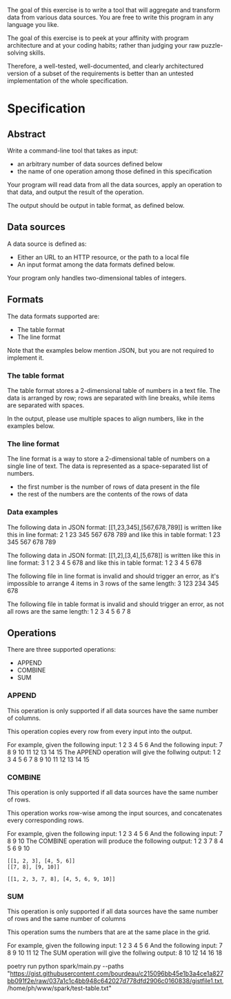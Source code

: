 The goal of this exercise is to write a tool that will aggregate and transform
data from various data sources. You are free to write this program in any
language you like.

The goal of this exercise is to peek at your affinity with program architecture
and at your coding habits; rather than judging your raw puzzle-solving skills.

Therefore, a well-tested, well-documented, and clearly architectured version
of a subset of the requirements is better than an untested implementation of
the whole specification.

# Specification

## Abstract

Write a command-line tool that takes as input:

- an arbitrary number of data sources defined below
- the name of one operation among those defined in this specification

Your program will read data from all the data sources, apply an operation to
that data, and output the result of the operation.

The output should be output in table format, as defined below.

## Data sources

A data source is defined as:
- Either an URL to an HTTP resource, or the path to a local file
- An input format among the data formats defined below.

Your program only handles two-dimensional tables of integers.

## Formats

The data formats supported are:
- The table format
- The line format

Note that the examples below mention JSON, but you are not required to
implement it.

### The table format

The table format stores a 2-dimensional table of numbers in a text file. The
data is arranged by row; rows are separated with line breaks, while items are
separated with spaces.


In the output, please use multiple spaces to align numbers, like in the
examples below.

### The line format

The line format is a way to store a 2-dimensional table of numbers on a single
line of text.  The data is represented as a space-separated list of numbers.

- the first number is the number of rows of data present in the file
- the rest of the numbers are the contents of the rows of data

### Data examples

The following data in JSON format:
  [[1,23,345],[567,678,789]]
is written like this in line format:
  2 1 23 345 567 678 789
and like this in table format:
  1  23 345
  567 678 789

The following data in JSON format:
  [[1,2],[3,4],[5,678]]
is written like this in line format:
  3 1 2 3 4 5 678
and like this in table format:
  1   2
  3   4
  5 678

The following file in line format is invalid and should trigger an error, as
it's impossible to arrange 4 items in 3 rows of the same length:
  3 123 234 345 678

The following file in table format is invalid and should trigger an error, as not all rows are the same length:
  1 2 3
  4 5 6
  7 8

## Operations

There are three supported operations:

- APPEND
- COMBINE
- SUM

### APPEND

This operation is only supported if all data sources have the same number of columns.

This operation copies every row from every input into the output.

For example, given the following input:
    1 2 3
    4 5 6
And the following input:
     7  8  9
    10 11 12
    13 14 15
The APPEND operation will give the follwing output:
     1  2  3
     4  5  6
     7  8  9
    10 11 12
    13 14 15

### COMBINE

This operation is only supported if all data sources have the same number of rows.

This operation works row-wise among the input sources, and concatenates every corresponding rows.

For example, given the following input:
    1 2 3
    4 5 6
And the following input:
    7  8
    9 10
The COMBINE operation will produce the following output:
    1 2 3 7  8
    4 5 6 9 10

    [[1, 2, 3], [4, 5, 6]]
    [[7, 8], [9, 10]]

    [[1, 2, 3, 7, 8], [4, 5, 6, 9, 10]]

### SUM

This operation is only supported if all data sources have the same number of
rows and the same number of columns

This operation sums the numbers that are at the same place in the grid.

For example, given the following input:
    1 2 3
    4 5 6
And the following input:
     7  8  9
    10 11 12
The SUM operation will give the follwing output:
     8 10 12
    14 16 18



poetry run python spark/main.py --paths "https://gist.githubusercontent.com/bourdeau/c215096bb45e1b3a4ce1a827bb091f2e/raw/037a1c1c4bb948c642027d778dfd2906c0160838/gistfile1.txt, /home/ph/www/spark/test-table.txt"
